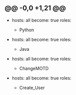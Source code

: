 @@ -0,0 +1,21 @@
---

- hosts: all
  become: true
  roles:
    - Python

- hosts: all
  become: true
  roles:
    - Java

- hosts: all
  become: true
  roles:
    - ChangeMOTD

- hosts: all
  become: true
  roles:
    - Create_User 
